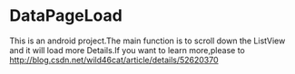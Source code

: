 # DataPageLoad
This is an android project.The main function is to scroll down the ListView and it will load more Details.If you want to learn more,please to http://blog.csdn.net/wild46cat/article/details/52620370 

